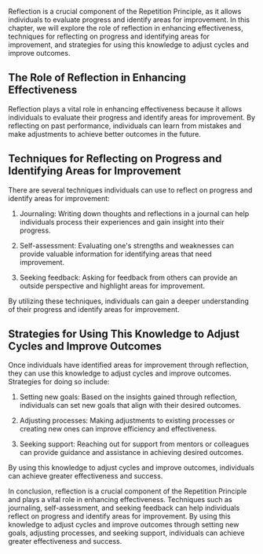 
Reflection is a crucial component of the Repetition Principle, as it allows individuals to evaluate progress and identify areas for improvement. In this chapter, we will explore the role of reflection in enhancing effectiveness, techniques for reflecting on progress and identifying areas for improvement, and strategies for using this knowledge to adjust cycles and improve outcomes.

The Role of Reflection in Enhancing Effectiveness
-------------------------------------------------

Reflection plays a vital role in enhancing effectiveness because it allows individuals to evaluate their progress and identify areas for improvement. By reflecting on past performance, individuals can learn from mistakes and make adjustments to achieve better outcomes in the future.

Techniques for Reflecting on Progress and Identifying Areas for Improvement
---------------------------------------------------------------------------

There are several techniques individuals can use to reflect on progress and identify areas for improvement:

1. Journaling: Writing down thoughts and reflections in a journal can help individuals process their experiences and gain insight into their progress.

2. Self-assessment: Evaluating one's strengths and weaknesses can provide valuable information for identifying areas that need improvement.

3. Seeking feedback: Asking for feedback from others can provide an outside perspective and highlight areas for improvement.

By utilizing these techniques, individuals can gain a deeper understanding of their progress and identify areas for improvement.

Strategies for Using This Knowledge to Adjust Cycles and Improve Outcomes
-------------------------------------------------------------------------

Once individuals have identified areas for improvement through reflection, they can use this knowledge to adjust cycles and improve outcomes. Strategies for doing so include:

1. Setting new goals: Based on the insights gained through reflection, individuals can set new goals that align with their desired outcomes.

2. Adjusting processes: Making adjustments to existing processes or creating new ones can improve efficiency and effectiveness.

3. Seeking support: Reaching out for support from mentors or colleagues can provide guidance and assistance in achieving desired outcomes.

By using this knowledge to adjust cycles and improve outcomes, individuals can achieve greater effectiveness and success.

In conclusion, reflection is a crucial component of the Repetition Principle and plays a vital role in enhancing effectiveness. Techniques such as journaling, self-assessment, and seeking feedback can help individuals reflect on progress and identify areas for improvement. By using this knowledge to adjust cycles and improve outcomes through setting new goals, adjusting processes, and seeking support, individuals can achieve greater effectiveness and success.
